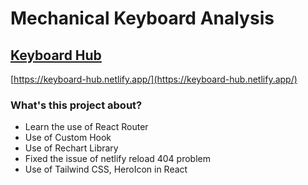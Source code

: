 # Mechanical Keyboard Analysis

## [Keyboard Hub](https://keyboard-hub.netlify.app/)

[https://keyboard-hub.netlify.app/](https://keyboard-hub.netlify.app/)

### What's this project about?

<ul>
  <li>Learn the use of React Router</li>
  <li>Use of Custom Hook</li>
  <li>Use of Rechart Library</li>
  <li>Fixed the issue of netlify reload 404 problem</li>
  <li>Use of Tailwind CSS, HeroIcon in React</li>
</ul>
